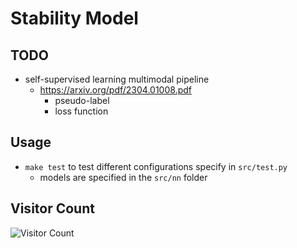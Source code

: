 # Stability Model
## TODO
* self-supervised learning multimodal pipeline 
  * https://arxiv.org/pdf/2304.01008.pdf
    * pseudo-label
    * loss function

## Usage
* `make test` to test different configurations specify in `src/test.py`
  * models are specified in the `src/nn` folder
## Visitor Count
![Visitor Count](https://profile-counter.glitch.me/huangruoqi/count.svg)
